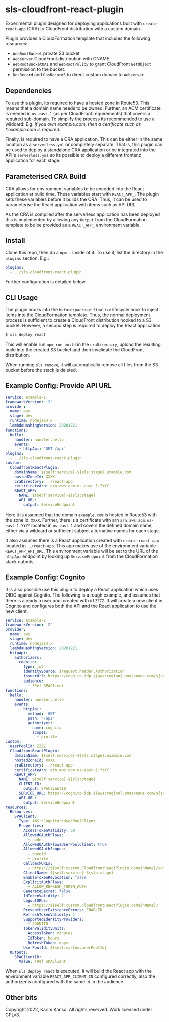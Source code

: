 # sls-cloudfront-react-plugin

Experimental plugin designed for deploying applications built with
`create-react-app` (CRA) to CloudFront distribution with a custom domain.

Plugin provides a CloudFormation template that includes the following resources:

* `WebRootBucket` private S3 bucket
* `Webserver` CloudFront distribution with CNAME
* `WebRootBucketOAI` and `WebRootPolicy` to grant CloudFront `GetObject`
  permission to the bucket.
* `DnsRecord` and `DnsRecord6` to direct custom domain to `Webserver`

## Dependencies

To use this plugin, its required to have a hosted zone in Route53. This means
that a domain name needs to be owned. Further, an ACM certificate is needed in
`us-east-1` (as per CloudFront requirements) that covers a required sub-domain.
To simplify the process its recommended to use a wildcard: E.g. _if you own
example.com, then a certificate such as *.example.com is required_.

Finally, is required to have a CRA application. This can be either in the same
location as a `serverless.yml` or completely separate. That is, this plugin can
be used to deploy a standalone CRA application or be integrated into the API's
`serverless.yml` so its possible to deploy a different frontend application for
each stage.

## Parameterised CRA Build

CRA allows for environment variables to be encoded into the React application at
build time. These variables start with `REACT_APP_`. The plugin sets these
variables before it builds the CRA. Thus, it can be used to parameterise the
React application with items such as API URL.

As the CRA is compiled after the serverless application has been deployed this
is implemented by allowing any `Output` from the CloudFormation template to be
be provided as a `REACT_APP_` environment variable.

## Install

Clone this repo, then do a `npm i` inside of it. To use it, list the
directory in the `plugins` section. E.g.:

```yml
plugins:
  - ../sls-cloudfront-react-plugin
```

Further configuration is detailed below.

## CLI Usage

The plugin hooks into the `before:package:finalize` lifecycle hook to inject
items into the CloudFormation template. Thus, the normal deployment process is
sufficient to create a CloudFront distribution hooked to a S3 bucket. However,
a second step is required to deploy the React application.

```plaintext
$ sls deploy react
```

This will enable run `npm run build` in the `craDirectory`, upload the resulting
build into the created S3 bucket and then invalidate the CloudFront
distribution.

When running `sls remove`, it will automatically remove all files from the S3
bucket before the stack is deleted.

## Example Config: Provide API URL

```yaml
service: example-1
frameworkVersion: '2'
provider:
  name: aws
  stage: dev
  runtime: nodejs14.x
  lambdaHashingVersion: 20201221
functions:
  hello:
    handler: handler.hello
    events:
      - httpApi: 'GET /api'
plugins:
  - ../sls-cloudfront-react-plugin
custom:
  CloudfrontReactPlugin:
    domainName: ${self:service}-${sls:stage}.example.com
    hostedZoneId: XXXX
    craDirectory: ../react-app
    certificateArn: arn:aws:acm:us-east-1:YYYY
    REACT_APP:
      NAME: ${self:service}-${sls:stage}
      API_URL:
        output: ServiceEndpoint
```

Here it is assumed that the domain `example.com` is hosted in Route53 with the
zone id: `XXXX`. Further, there is a certificate with arn
`arn:aws:acm:us-east-1:YYYY` located in `us-east-1` and covers the defined
domain name, either via a wildcard or sufficient subject alternative names for
each stage.

It also assumes there is a React application created with `create-react-app`
located in `../react-app`. This app makes use of the environment variable
`REACT_APP_API_URL`. This environment variable will be set to the URL of the
`httpApi` endpoint by looking up `ServiceEndpoint` from the CloudFormation stack
outputs.

## Example Config: Cognito

It is also possible use this plugin to deploy a React application
which uses OIDC against Cognito. The following is a rough example, and
assumes that there is already a user pool created with id `ZZZZ`. It
will create a new client in Cognito and configures both the API and
the React application to use the new client.

```yaml
service: example-2
frameworkVersion: '2'
provider:
  name: aws
  stage: dev
  runtime: nodejs14.x
  lambdaHashingVersion: 20201221
  httpApi:
    authorizers:
      cognito:
        type: jwt
        identitySource: $request.header.Authorization
        issuerUrl: https://cognito-idp.${aws:region}.amazonaws.com/${self:custom.userPoolId}
        audience:
          - !Ref SPAClient
functions:
  hello:
    handler: handler.hello
    events:
      - httpApi:
          method: 'GET'
          path: '/api'
          authorizer:
            name: cognito
            scopes:
              - profile
custom:
  userPoolId: ZZZZ
  CloudfrontReactPlugin:
    domainName: ${self:service}-${sls:stage}.example.com
    hostedZoneId: XXXX
    craDirectory: ../react-app
    certificateArn: arn:aws:acm:us-east-1:YYYY
    REACT_APP:
      NAME: ${self:service}-${sls:stage}
      CLIENT_ID:
        output: SPAClientID
      SERVICE_URL: https://cognito-idp.${aws:region}.amazonaws.com/${self:custom.userPoolId}
      API_URL:
        output: ServiceEndpoint
resources:
  Resources:
    SPAClient:
      Type: AWS::Cognito::UserPoolClient
      Properties:
        AccessTokenValidity: 60
        AllowedOAuthFlows:
          - code
        AllowedOAuthFlowsUserPoolClient: true
        AllowedOAuthScopes:
          - openid
          - profile
        CallbackURLs:
          - https://${self:custom.CloudfrontReactPlugin.domainName}/callback
        ClientName: ${self:service}-${sls:stage}
        EnableTokenRevocation: false
        ExplicitAuthFlows:
          - ALLOW_REFRESH_TOKEN_AUTH
        GenerateSecret: false
        IdTokenValidity: 2
        LogoutURLs:
          - https://${self:custom.CloudfrontReactPlugin.domainName}/
        PreventUserExistenceErrors: ENABLED
        RefreshTokenValidity: 2
        SupportedIdentityProviders:
          - COGNITO
        TokenValidityUnits:
          AccessToken: minutes
          IdToken: hours
          RefreshToken: days
        UserPoolId: ${self:custom.userPoolId}
  Outputs:
    SPAClientID:
      Value: !Ref SPAClient
```

When `sls deploy react` is executed, it will build the React app with
the environment variable `REACT_APP_CLIENT_ID` configured correctly, also the
authorizer is configured with the same id in the audience.

## Other bits

Copyright 2022, Karim Kanso. All rights reserved. Work licensed under GPLv3.
